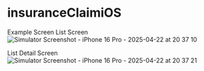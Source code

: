 # insuranceClaimiOS
Example Screen
List Screen
![Simulator Screenshot - iPhone 16 Pro - 2025-04-22 at 20 37 10](https://github.com/user-attachments/assets/b1ed9d64-5193-4d40-935c-376184327124)

List Detail Screen
![Simulator Screenshot - iPhone 16 Pro - 2025-04-22 at 20 37 21](https://github.com/user-attachments/assets/9c456c0e-8cd9-4f19-8d00-d979cdcee6c2)
